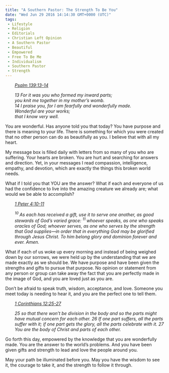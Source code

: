 ```yaml
---
title: "A Southern Pastor: The Strength To Be You"
date: "Wed Jun 29 2016 14:14:30 GMT+0000 (UTC)"
tags: 
 - Lifestyle
 - Religion
 - Editorials
 - Christian Left Opinion
 - A Southern Pastor
 - Beautiful
 - Empowered
 - Free To Be Me
 - Individualism
 - Southern Pastor
 - Strength
---
```

<p style="padding-left: 30px"><a href="https://www.biblegateway.com/passage/?search=Psalm+139%3A13-14&amp;version=NRSV" onclick="__gaTracker(&apos;send&apos;, &apos;event&apos;, &apos;outbound-article&apos;, &apos;https://www.biblegateway.com/passage/?search=Psalm+139%3A13-14&amp;version=NRSV&apos;, &apos;Psalm 139:13-14&apos;);" target="_blank"><em>Psalm 139:13-14</em></a></p><p style="padding-left: 30px"><em>13 For it was you who formed my inward parts;</em><br>
<em> you knit me together in my mother&#x2019;s womb.</em><br>
<em> 14 I praise you, for I am fearfully and wonderfully made.</em><br>
<em> Wonderful are your works;</em><br>
<em> that I know very well.</em></p><p>You are wonderful. Has anyone told you that today? You have purpose and there is meaning to your life. There is something for which you were created that no other person can do as beautifully as you. I believe that with all my heart.</p><p>My message box is filled daily with letters from so many of you who are suffering. Your hearts are broken. You are hurt and searching for answers and direction. Yet, in your messages I read compassion, intelligence, empathy, and devotion, which are exactly the things this broken world needs.</p><p>What if I told you that YOU are the answer? What if each and everyone of us had the confidence to live into the amazing creature we already are; what would we be able to accomplish?</p><p class="passage-display" style="padding-left: 30px"><a href="https://www.biblegateway.com/passage/?search=1%20Peter%204:10-11&amp;version=ESV" onclick="__gaTracker(&apos;send&apos;, &apos;event&apos;, &apos;outbound-article&apos;, &apos;https://www.biblegateway.com/passage/?search=1%20Peter%204:10-11&amp;version=ESV&apos;, &apos;1 Peter 4:10-11&apos;);" target="_blank"><em><span class="passage-display-bcv">1 Peter 4:10-11</span></em></a></p><p class="passage-display" style="padding-left: 30px"><em><span id="en-ESV-30440" class="text 1Pet-4-10"><sup class="versenum">10&#xA0;</sup>As each has received a gift, use it to serve one another, as good stewards of God&#x2019;s varied grace:</span> <span id="en-ESV-30441" class="text 1Pet-4-11"><sup class="versenum">11&#xA0;</sup>whoever speaks, as one who speaks oracles of God; whoever serves, as one who serves by the strength that God supplies&#x2014;in order that in everything God may be glorified through Jesus Christ. To him belong glory and dominion forever and ever. Amen.</span></em></p><p class="passage-display">What if each of us woke up every morning and instead of being weighed down by our sorrows, we were held up by the understanding that we are made exactly as we should be. We have purpose and have been given the strengths and gifts to pursue that purpose. No opinion or statement from any person or group can take away the fact that you are perfectly made in the image of God, and you are loved just as you are.</p><p class="passage-display">Don&#x2019;t be afraid to speak truth, wisdom, acceptance, and love. Someone you meet today is needing to hear it, and you are the perfect one to tell them.</p><p style="padding-left: 30px"><a href="https://www.biblegateway.com/passage/?search=1+Corinthians+12%3A25-27&amp;version=CEB" onclick="__gaTracker(&apos;send&apos;, &apos;event&apos;, &apos;outbound-article&apos;, &apos;https://www.biblegateway.com/passage/?search=1+Corinthians+12%3A25-27&amp;version=CEB&apos;, &apos;1 Corinthians 12:25-27&apos;);" target="_blank"><em>1 Corinthians 12:25-27</em></a></p><p style="padding-left: 30px"><em>25 so that there won&#x2019;t be division in the body and so the parts might have mutual concern for each other. 26 If one part suffers, all the parts suffer with it; if one part gets the glory, all the parts celebrate with it. 27 You are the body of Christ and parts of each other.</em></p><p>Go forth this day, empowered by the knowledge that you are wonderfully made. You are the answer to the world&#x2019;s problems. And you have been given gifts and strength to lead and love the people around you.</p><p>May your path be illuminated before you. May you have the wisdom to see it, the courage to take it, and the strength to follow it through.</p>